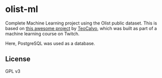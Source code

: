 # olist-ml

Complete Machine Learning project using the Olist public dataset. This is based on [this awesome project](https://github.com/TeoMeWhy/olist-ml-models) by [TeoCalvo](https://github.com/TeoCalvo), which was built as part of a machine learning course on Twitch.

Here, PostgreSQL was used as a database.

## License

GPL v3
